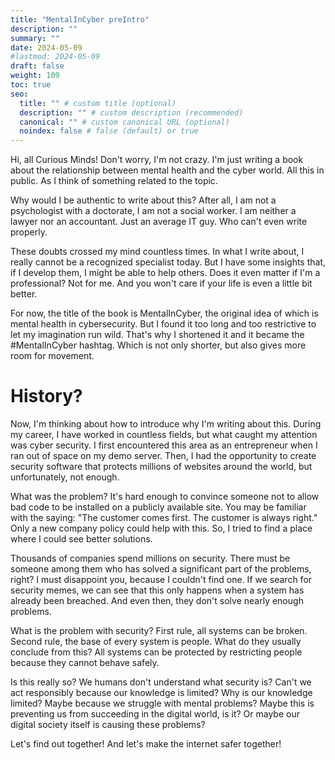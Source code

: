```yaml
---
title: "MentalInCyber preIntro"
description: ""
summary: ""
date: 2024-05-09
#lastmod: 2024-05-09
draft: false
weight: 109
toc: true
seo:
  title: "" # custom title (optional)
  description: "" # custom description (recommended)
  canonical: "" # custom canonical URL (optional)
  noindex: false # false (default) or true
---
```

Hi, all Curious Minds! Don't worry, I'm not crazy. I'm just writing a book about the relationship between mental health and the cyber world. All this in public. As I think of something related to the topic.

Why would I be authentic to write about this? After all, I am not a psychologist with a doctorate, I am not a social worker. I am neither a lawyer nor an accountant. Just an average IT guy. Who can't even write properly.

These doubts crossed my mind countless times. In what I write about, I really cannot be a recognized specialist today. But I have some insights that, if I develop them, I might be able to help others. Does it even matter if I'm a professional? Not for me. And you won't care if your life is even a little bit better.

For now, the title of the book is MentalInCyber, the original idea of which is mental health in cybersecurity. But I found it too long and too restrictive to let my imagination run wild. That's why I shortened it and it became the #MentalInCyber hashtag. Which is not only shorter, but also gives more room for movement.

# History?

Now, I'm thinking about how to introduce why I'm writing about this. During my career, I have worked in countless fields, but what caught my attention was cyber security. I first encountered this area as an entrepreneur when I ran out of space on my demo server. Then, I had the opportunity to create security software that protects millions of websites around the world, but unfortunately, not enough.

What was the problem? It's hard enough to convince someone not to allow bad code to be installed on a publicly available site. You may be familiar with the saying: "The customer comes first. The customer is always right." Only a new company policy could help with this. So, I tried to find a place where I could see better solutions.

Thousands of companies spend millions on security. There must be someone among them who has solved a significant part of the problems, right? I must disappoint you, because I couldn't find one. If we search for security memes, we can see that this only happens when a system has already been breached. And even then, they don't solve nearly enough problems.

What is the problem with security? First rule, all systems can be broken. Second rule, the base of every system is people. What do they usually conclude from this? All systems can be protected by restricting people because they cannot behave safely.

Is this really so? We humans don't understand what security is? Can't we act responsibly because our knowledge is limited? Why is our knowledge limited? Maybe because we struggle with mental problems? Maybe this is preventing us from succeeding in the digital world, is it? Or maybe our digital society itself is causing these problems?

Let's find out together! And let's make the internet safer together!